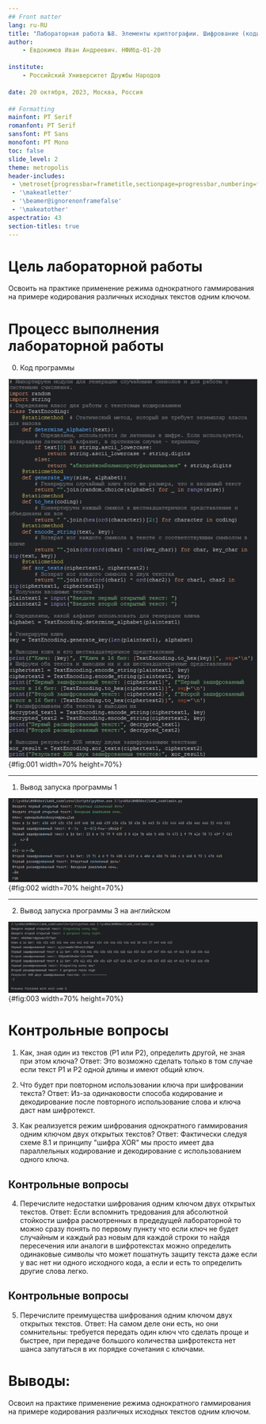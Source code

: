 ```yaml
---
## Front matter
lang: ru-RU
title: "Лабораторная работа №8. Элементы криптографии. Шифрование (кодирование) различных исходных текстов одним ключом"
author:
    - Евдокимов Иван Андреевич. НФИбд-01-20

institute:
    - Российский Университет Дружбы Народов

date: 20 октября, 2023, Москва, Россия

## Formatting
mainfont: PT Serif
romanfont: PT Serif
sansfont: PT Sans
monofont: PT Mono
toc: false
slide_level: 2
theme: metropolis
header-includes: 
 - \metroset{progressbar=frametitle,sectionpage=progressbar,numbering=fraction}
 - '\makeatletter'
 - '\beamer@ignorenonframefalse'
 - '\makeatother'
aspectratio: 43
section-titles: true
---
```

# Цель лабораторной работы

Освоить на практике применение режима однократного гаммирования на примере кодирования различных исходных текстов одним ключом.

# Процесс выполнения лабораторной работы

0. Код программы

![код программы](image/8.0.png){#fig:001 width=70% height=70%}

---

1. Вывод запуска программы 1 

![шифровка и дишифровка текста](image/8.1.png){#fig:002 width=70% height=70%}

---

2. Вывод запуска программы 3 на английском

![шифровка и дишифровка текста](image/8.2.png){#fig:003 width=70% height=70%}

# Контрольные вопросы

 1. Как, зная один из текстов (P1 или P2), определить другой, не зная при этом ключа?
Ответ: Это возможно сделать только в том случае если текст P1 и P2 одной длины и имеют общий ключ.

2. Что будет при повторном использовании ключа при шифровании текста?
Ответ: Из-за одинаковости способа кодирование и декодирование после повторного использование слова и ключа даст нам шифротекст.

3. Как реализуется режим шифрования однократного гаммирования одним ключом двух открытых текстов?
Ответ: Фактически следуя схеме 8.1 и принципу "шифра XOR" мы просто имеет два параллельных кодирование и декодирование с использованием одного ключа.

## Контрольные вопросы

4. Перечислите недостатки шифрования одним ключом двух открытых текстов.
Ответ: Если вспомнить тредования для абсолютной стойкости шифра расмотренных в предедущей лабораторной то можно сразу понять по первому пункту что если ключ не будет случайным и каждый раз новым для каждой строки то найдя пересечения или аналоги в шифротекстах можно определить одинаковые символы что может пошатнуть защиту текста даже если у вас нет ни одного исходного кода, а если и есть то определить другие слова легко.

## Контрольные вопросы

5. Перечислите преимущества шифрования одним ключом двух открытых текстов.
Ответ: На самом деле они есть, но они сомнительны: требуется передать один ключ что сделать проще и быстрее, при передаче большого количества шифротекста нет шанса запутаться в их порядке сочетания с ключами.


# Выводы:

Освоил на практике применение режима однократного гаммирования на примере кодирования различных исходных текстов одним ключом.
